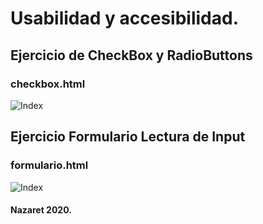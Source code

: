 # Usabilidad y accesibilidad. 

## Ejercicio de CheckBox y RadioButtons
### checkbox.html

![Index](http://nsoing.zapto.org/usabilidad/ejercicios/img/check.png)

## Ejercicio Formulario Lectura de Input
### formulario.html
![Index](http://nsoing.zapto.org/usabilidad/ejercicios/img/formulario.png)


#### Nazaret 2020.
